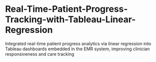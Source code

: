 # Real-Time-Patient-Progress-Tracking-with-Tableau-Linear-Regression
Integrated real-time patient progress analytics via linear regression into Tableau dashboards embedded in the EMR system, improving clinician responsiveness and care tracking
